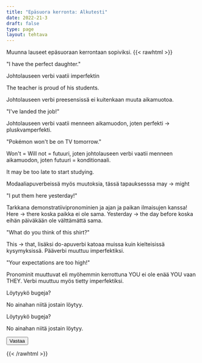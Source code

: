 ```yaml
---
title: "Epäsuora kerronta: Alkutesti"
date: 2022-21-3
draft: false
type: page
layout: tehtava
---
```

Muunna lauseet epäsuoraan kerrontaan sopiviksi.
{{< rawhtml >}}
<link rel="stylesheet" type="text/css" href="/css/monivalinta2.css"/>
<body class="dark:bg-warmgray-900">
<div class="wrap">
  <section data-quiz-item>
    <div class="question">"I have the perfect daughter."</code></div>
    <div class="choices" data-choices='["The father said (that) he has the perfect daughter","The father said (that) he had the perfect daughter", "The father said (that) he has had the perfect daughter"]'></div>
    <p class="info">Johtolauseen verbi vaatii imperfektin</p>
     </section>
  <section data-quiz-item>
    <div class="question">The teacher is proud of his students.</div>
    <div class="choices" data-choices='["Is says here that the teacher is proud of his students.","Is says here that the teacher was proud of his students.","Is says here that the teacher has been proud of his students."]'></div>
    <p class="info">Johtolauseen verbi preesensissä ei kuitenkaan muuta aikamuotoa.</p>
   </section>
  <div class="row">
  <section data-quiz-item>
    <div class="question">"I've landed the job!"</div>
    <div class="choices" data-choices='["She said she lands the job.","She said she landed the job.","She said she has landed the job.","She said she had landed the job."]'></div>
    <p class="info">Johtolauseen verbi vaatii menneen aikamuodon, joten perfekti -> pluskvamperfekti.</p>
  </section>
   <section data-quiz-item>
    <div class="question">"Pokémon won't be on TV tomorrow."</div> 
    <div class="choices" data-choices='["My father told me Pokémon is not on TV tomorrow.","My father told me Pokémon will not be on TV tomorrow.", "My father told me Pokémon would not be on TV tomorrow."]'></div>
    <p class="info">Won't = Will not = futuuri, joten johtolauseen verbi vaatii menneen aikamuodon, joten futuuri = konditionaali.</p>
  </section>
  </div>
   <div class="row">
  <section data-quiz-item>
    <div class="question">It may be too late to start studying.</div>
    <div class="choices" data-choices='["My mother told me it is too late to start studying.","My mother told me it was too late to start studying.","My mother told me it may be too late to start studying.","My mother told me it might be too late to start studying."]'></div>
    <p class="info">Modaaliapuverbeissä myös muutoksia, tässä tapauksesssa may -> might</p>
  </section>
   <section data-quiz-item>
    <div class="question">"I put them here yesterday!"</div>
    <div class="choices" data-choices='["Peter told me he put them here yesterday.", "Peter told me he put them there yesterday.", "Peter told me he put them here the day before.", "Peter told me he put them there the day before."]'></div>
    <p class="info">Tarkkana demonstratiivipronominien ja ajan ja paikan ilmaisujen kanssa! Here -> there koska paikka ei ole sama. Yesterday -> the day before koska eihän päiväkään ole välttämättä sama.</p>
  </section>
  </div>
   <div class="row">
  <section data-quiz-item>
    <div class="question">"What do you think of this shirt?"</div>
    <div class="choices" data-choices='["Chantel asked me what do you think of that shirt", "Chantel asked me what I think of that shirt", "Chantel asked me what I thought of this shirt", "Chantel asked me what did I think of that shirt"]'></div>
    <p class="info">This -> that, lisäksi do-apuverbi katoaa muissa kuin kielteisissä kysymyksissä. Pääverbi muuttuu imperfektiksi.</p>
  </section>
   <section data-quiz-item>
    <div class="question">"Your expectations are too high!"</div>
    <div class="choices" data-choices='["I pointed ouf that your expectations are too high.", "I pointed out that their expectations are too high.", "I pointed out that their expectations were too high.", "I pointed out that your expectations were too high."]'></div>
    <p class="info">Pronominit muuttuvat eli myöhemmin kerrottuna YOU ei ole enää YOU vaan THEY. Verbi muuttuu myös tietty imperfektiksi.</p>
  </section>
  </div>
   <div class="row last">
  <section data-quiz-item>
    <div class="question">Löytyykö bugeja?</div>
    <div class="choices" data-choices='["Kyllä","Ei"]'></div>
    <p class="info">No ainahan niitä jostain löytyy.</p>
  </section>
   <section data-quiz-item>
    <div class="question">Löytyykö bugeja?</div>
    <div class="choices" data-choices='["Kyllä","Ei"]'></div>
    <p class="info">No ainahan niitä jostain löytyy.</p>
  </section>
  </div>
  <div id="emc-score"></div>
  <div class="submit">
  <button id="emc-submit">Vastaa</button>
  </div>
</div>
 
 <script src='https://cdnjs.cloudflare.com/ajax/libs/jquery/2.1.3/jquery.min.js'></script>
 
</body>
</html>

<script>
  
    (function($) {
  $.fn.emc = function(options) {
    
    var defaults = {
      key: [],
      scoring: "normal",
      progress: true
    },
    settings = $.extend(defaults,options),
    $quizItems = $('[data-quiz-item]'),
    $choices = $('[data-choices]'),
    itemCount = $quizItems.length,
    chosen = [],
    $option = null,
    $label = null;
    
   emcInit();
    
   if (settings.progress) {
      var $bar = $('#emc-progress'),
          $inner = $('<div id="emc-progress_inner"></div>'),
          $perc = $('<span id="emc-progress_ind">0/'+itemCount+'</span>');
      $bar.append($inner).prepend($perc);
    }
    
    function emcInit() {
      $quizItems.each( function(index,value) {
      var $this = $(this),
          $choiceEl = $this.find('.choices'),
          choices = $choiceEl.data('choices');
        for (var i = 0; i < choices.length; i++) {
          $option = $('<input name="'+index+'" id="'+index+'_'+i+'" type="radio">');
          $label = $('<label for="'+index+'_'+i+'">'+choices[i]+'</label>');
          $choiceEl.append($option).append($label);
         
          $option.on( 'change', function() {
            return getChosen();
          }); 
        }
      });
    }
    
    function getChosen() {
      chosen = [];
      $choices.each( function() {
        var $inputs = $(this).find('input[type="radio"]');
        $inputs.each( function(index,value) {
          if($(this).is(':checked')) {
            chosen.push(index + 1);
          }
        });
      });
      getProgress();
    }
    
    function getProgress() {
      var prog = (chosen.length / itemCount) * 100 + "%",
          $submit = $('#emc-submit');
      if (settings.progress) {
        $perc.text(chosen.length+'/'+itemCount);  
        $inner.css({height: prog});
      }
      if (chosen.length === itemCount) {
        $submit.addClass('ready-show');
        $submit.click( function(){
          return scoreNormal();
        });
      }
    }
    
    function scoreNormal() {
      var wrong = [],
          score = null,
          $scoreEl = $('#emc-score');
      for (var i = 0; i < itemCount; i++) {
        if (chosen[i] != settings.key[i]) {
          wrong.push(i);
        }
      }
      $quizItems.each( function(index) {
        var $this = $(this);
        if ($.inArray(index, wrong) !== -1 ) {
         $this.removeClass('item-correct').addClass('item-incorrect');
        } else {
          $this.removeClass('item-incorrect').addClass('item-correct');
        }
      });
      
      score = ((itemCount - wrong.length) / itemCount).toFixed(2) * 100 + "%";
      $scoreEl.text("Vastauksista oikein: "+score).addClass('new-score');
    }
 
  }
}(jQuery));
 
 
$(document).emc({
  key: ["2","1","4","3","3","1","1"]
});</script>
{{< /rawhtml >}}